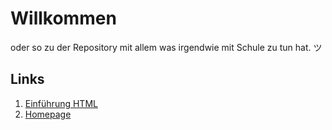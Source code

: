 # Willkommen
oder so zu der Repository mit allem was irgendwie mit Schule zu tun hat. ツ

## Links
1. [Einführung HTML](https://eckigerluca.github.io/school/HTML/Einführung/)
2. [Homepage](https://eckigerluca.github.io/school/HTML/Homepage/)
